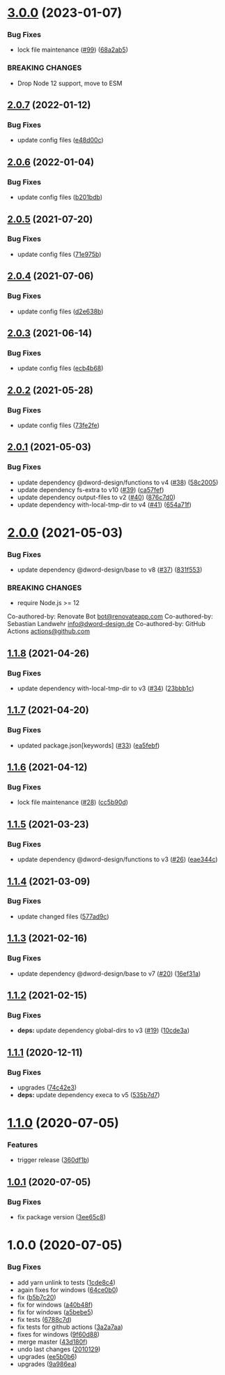 # [3.0.0](https://github.com/dword-design/yarn-links/compare/v2.0.7...v3.0.0) (2023-01-07)


### Bug Fixes

* lock file maintenance ([#99](https://github.com/dword-design/yarn-links/issues/99)) ([68a2ab5](https://github.com/dword-design/yarn-links/commit/68a2ab5b449b6a770d0c93a95b5dbb29ec9ec36e))


### BREAKING CHANGES

* Drop Node 12 support, move to ESM

## [2.0.7](https://github.com/dword-design/yarn-links/compare/v2.0.6...v2.0.7) (2022-01-12)


### Bug Fixes

* update config files ([e48d00c](https://github.com/dword-design/yarn-links/commit/e48d00c228322e2638eb3421a37eb225d433a4a0))

## [2.0.6](https://github.com/dword-design/yarn-links/compare/v2.0.5...v2.0.6) (2022-01-04)


### Bug Fixes

* update config files ([b201bdb](https://github.com/dword-design/yarn-links/commit/b201bdb467581ac3dc2923d3b580d138f5f61b83))

## [2.0.5](https://github.com/dword-design/yarn-links/compare/v2.0.4...v2.0.5) (2021-07-20)


### Bug Fixes

* update config files ([71e975b](https://github.com/dword-design/yarn-links/commit/71e975be2076652b5e43b360afd61f24dda7dea0))

## [2.0.4](https://github.com/dword-design/yarn-links/compare/v2.0.3...v2.0.4) (2021-07-06)


### Bug Fixes

* update config files ([d2e638b](https://github.com/dword-design/yarn-links/commit/d2e638ba565f5de95e66d7831c7e5844930e20aa))

## [2.0.3](https://github.com/dword-design/yarn-links/compare/v2.0.2...v2.0.3) (2021-06-14)


### Bug Fixes

* update config files ([ecb4b68](https://github.com/dword-design/yarn-links/commit/ecb4b6856aab6ad945b4d46b82b5a625f49bc274))

## [2.0.2](https://github.com/dword-design/yarn-links/compare/v2.0.1...v2.0.2) (2021-05-28)


### Bug Fixes

* update config files ([73fe2fe](https://github.com/dword-design/yarn-links/commit/73fe2fec7dd5d7d398d0b5a1b5d3a06494292533))

## [2.0.1](https://github.com/dword-design/yarn-links/compare/v2.0.0...v2.0.1) (2021-05-03)


### Bug Fixes

* update dependency @dword-design/functions to v4 ([#38](https://github.com/dword-design/yarn-links/issues/38)) ([58c2005](https://github.com/dword-design/yarn-links/commit/58c20050d4e4492c19833428aad3647cd34569c9))
* update dependency fs-extra to v10 ([#39](https://github.com/dword-design/yarn-links/issues/39)) ([ca57fef](https://github.com/dword-design/yarn-links/commit/ca57fefe88ad93519fa94f98d5ef71469ed496d6))
* update dependency output-files to v2 ([#40](https://github.com/dword-design/yarn-links/issues/40)) ([876c7d0](https://github.com/dword-design/yarn-links/commit/876c7d0edc110463d541ae7f5d3d743eba2d42aa))
* update dependency with-local-tmp-dir to v4 ([#41](https://github.com/dword-design/yarn-links/issues/41)) ([654a71f](https://github.com/dword-design/yarn-links/commit/654a71fe6484fb1c5737001fd28fd81a1643615c))

# [2.0.0](https://github.com/dword-design/yarn-links/compare/v1.1.8...v2.0.0) (2021-05-03)


### Bug Fixes

* update dependency @dword-design/base to v8 ([#37](https://github.com/dword-design/yarn-links/issues/37)) ([831f553](https://github.com/dword-design/yarn-links/commit/831f5537106e5ade111eb1004736b934574f5208))


### BREAKING CHANGES

* require Node.js >= 12

Co-authored-by: Renovate Bot <bot@renovateapp.com>
Co-authored-by: Sebastian Landwehr <info@dword-design.de>
Co-authored-by: GitHub Actions <actions@github.com>

## [1.1.8](https://github.com/dword-design/yarn-links/compare/v1.1.7...v1.1.8) (2021-04-26)


### Bug Fixes

* update dependency with-local-tmp-dir to v3 ([#34](https://github.com/dword-design/yarn-links/issues/34)) ([23bbb1c](https://github.com/dword-design/yarn-links/commit/23bbb1c23b47910c4eef381a95defd65ddd548a5))

## [1.1.7](https://github.com/dword-design/yarn-links/compare/v1.1.6...v1.1.7) (2021-04-20)


### Bug Fixes

* updated package.json[keywords] ([#33](https://github.com/dword-design/yarn-links/issues/33)) ([ea5febf](https://github.com/dword-design/yarn-links/commit/ea5febf242cdbf401751bbb14fd27985379cab1a))

## [1.1.6](https://github.com/dword-design/yarn-links/compare/v1.1.5...v1.1.6) (2021-04-12)


### Bug Fixes

* lock file maintenance ([#28](https://github.com/dword-design/yarn-links/issues/28)) ([cc5b90d](https://github.com/dword-design/yarn-links/commit/cc5b90db5fb4758778eef1da609361b5851fdace))

## [1.1.5](https://github.com/dword-design/yarn-links/compare/v1.1.4...v1.1.5) (2021-03-23)


### Bug Fixes

* update dependency @dword-design/functions to v3 ([#26](https://github.com/dword-design/yarn-links/issues/26)) ([eae344c](https://github.com/dword-design/yarn-links/commit/eae344c1f70539778c2abf305dbe6f4f6f6df089))

## [1.1.4](https://github.com/dword-design/yarn-links/compare/v1.1.3...v1.1.4) (2021-03-09)


### Bug Fixes

* update changed files ([577ad9c](https://github.com/dword-design/yarn-links/commit/577ad9c629a69da2807528f9d491526c734732ed))

## [1.1.3](https://github.com/dword-design/yarn-links/compare/v1.1.2...v1.1.3) (2021-02-16)


### Bug Fixes

* update dependency @dword-design/base to v7 ([#20](https://github.com/dword-design/yarn-links/issues/20)) ([16ef31a](https://github.com/dword-design/yarn-links/commit/16ef31a78ab241094e7067e9762dea31a429f573))

## [1.1.2](https://github.com/dword-design/yarn-links/compare/v1.1.1...v1.1.2) (2021-02-15)


### Bug Fixes

* **deps:** update dependency global-dirs to v3 ([#19](https://github.com/dword-design/yarn-links/issues/19)) ([10cde3a](https://github.com/dword-design/yarn-links/commit/10cde3a846720ac5d1abedc7ec6ee54ba6cfb4f8))

## [1.1.1](https://github.com/dword-design/yarn-links/compare/v1.1.0...v1.1.1) (2020-12-11)


### Bug Fixes

* upgrades ([74c42e3](https://github.com/dword-design/yarn-links/commit/74c42e3e3303cc5142292277e5712daa5c215c5d))
* **deps:** update dependency execa to v5 ([535b7d7](https://github.com/dword-design/yarn-links/commit/535b7d7f2b6e15a80f157c52848b1eceb9bf50f4))

# [1.1.0](https://github.com/dword-design/yarn-links/compare/v1.0.1...v1.1.0) (2020-07-05)


### Features

* trigger release ([360df1b](https://github.com/dword-design/yarn-links/commit/360df1b572992c18e4ac6832800026c0a506e630))

## [1.0.1](https://github.com/dword-design/yarn-links/compare/v1.0.0...v1.0.1) (2020-07-05)


### Bug Fixes

* fix package version ([3ee65c8](https://github.com/dword-design/yarn-links/commit/3ee65c816c3a2bdae9b57a1f071b4063f199f039))

# 1.0.0 (2020-07-05)


### Bug Fixes

* add yarn unlink to tests ([1cde8c4](https://github.com/dword-design/yarn-links/commit/1cde8c42ce6443553067f757d92a95c8442a5d81))
* again fixes for windows ([64ce0b0](https://github.com/dword-design/yarn-links/commit/64ce0b05f7f1b98a93bb0a5891ad4b465f862806))
* fix ([b5b7c20](https://github.com/dword-design/yarn-links/commit/b5b7c20530d939cfd47b7ceb806793c1ef3e0014))
* fix for windows ([a40b48f](https://github.com/dword-design/yarn-links/commit/a40b48ffd2bc015a50ff7ab4de5da775810352e9))
* fix for windows ([a5bebe5](https://github.com/dword-design/yarn-links/commit/a5bebe55e75d6ac1262514374a0619482f8f5cdb))
* fix tests ([6788c7d](https://github.com/dword-design/yarn-links/commit/6788c7d83b7d9d9146ba6a88374dbceefa5cb1f8))
* fix tests for github actions ([3a2a7aa](https://github.com/dword-design/yarn-links/commit/3a2a7aa398efabc03f9158069f5682af4e9a2d40))
* fixes for windows ([9f60d88](https://github.com/dword-design/yarn-links/commit/9f60d88cff0d64489ae56464e3564a90fff3690a))
* merge master ([43d180f](https://github.com/dword-design/yarn-links/commit/43d180f5c4c95ddd3715e61f2531a23b03024b75))
* undo last changes ([2010129](https://github.com/dword-design/yarn-links/commit/201012996f4ede833c287cd8eb296b37106603b8))
* upgrades ([ee5b0b6](https://github.com/dword-design/yarn-links/commit/ee5b0b6b77f26f88f096d2a16ddd18349af9ad3b))
* upgrades ([9a986ea](https://github.com/dword-design/yarn-links/commit/9a986ea41eb1719f3c40fad1974fd5a85f802e22))
